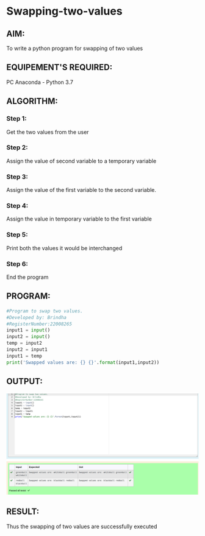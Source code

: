 # Swapping-two-values
## AIM:
To write a python program for swapping of two values

## EQUIPEMENT'S REQUIRED: 

PC
Anaconda - Python 3.7

## ALGORITHM: 
### Step 1:
Get the two values from the user
### Step 2: 
Assign the value of second variable to a temporary variable 
### Step 3: 
Assign the value of the first variable to the second variable.
### Step 4:  
Assign the value in temporary variable to the first variable
### Step 5: 
Print both the values it would be interchanged
### Step 6: 
End the program
## PROGRAM:
```python
#Program to swap two values.
#Developed by: Brindha
#RegisterNumber:22008265
input1 = input()
input2 = input()
temp = input2
input2 = input1
input1 = temp
print('Swapped values are: {} {}'.format(input1,input2))
```

## OUTPUT:
![](./out1.png)

## RESULT:
Thus the swapping of two values are successfully executed




